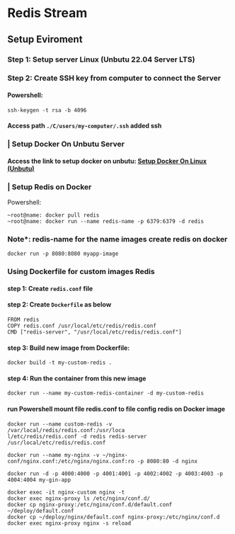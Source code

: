 # Redis Stream

## Setup Eviroment
### Step 1: Setup server Linux (Unbutu 22.04 Server LTS)

### Step 2: Create SSH key from computer to connect the Server
#### Powershell:
```
ssh-keygen -t rsa -b 4096
```

#### Access path `./C/users/my-computer/.ssh` added <b>ssh</b>

### | Setup Docker On Unbutu Server
#### Access the link to setup docker on unbutu: <a href="https://www.digitalocean.com/community/tutorials/how-to-install-and-use-docker-on-ubuntu-22-04">Setup Docker On Linux (Unbutu)</a>


### | Setup Redis on Docker

Powershell: 
```
~root@name: docker pull redis
~root@name: docker run --name redis-name -p 6379:6379 -d redis
```

### <b>Note*: redis-name for the name images create redis on docker</b>

```
docker run -p 8080:8080 myapp-image
```

### Using Dockerfile for custom images Redis 

#### step 1: Create `redis.conf` file
#### step 2: Create `Dockerfile` as below
```
FROM redis
COPY redis.conf /usr/local/etc/redis/redis.conf
CMD ["redis-server", "/usr/local/etc/redis/redis.conf"]
```

#### step 3: Build new image from Dockerfile:
```
docker build -t my-custom-redis .
```

#### step 4: Run the container from this new image
```
docker run --name my-custom-redis-container -d my-custom-redis
```

#### run Powershell mount file redis.conf to file config redis on Docker image
```
docker run --name custom-redis -v /var/local/redis/redis.conf:/usr/loca
l/etc/redis/redis.conf -d redis redis-server /usr/local/etc/redis/redis.conf
```

```
docker run --name my-nginx -v ~/nginx-conf/nginx.conf:/etc/nginx/nginx.conf:ro -p 8080:80 -d nginx
```

```
docker run -d -p 4000:4000 -p 4001:4001 -p 4002:4002 -p 4003:4003 -p 4004:4004 my-gin-app
```


```
docker exec -it nginx-custom nginx -t
docker exec nginx-proxy ls /etc/nginx/conf.d/
docker cp nginx-proxy:/etc/nginx/conf.d/default.conf ~/deploy/default.conf
docker cp ~/deploy/nginx/default.conf nginx-proxy:/etc/nginx/conf.d
docker exec nginx-proxy nginx -s reload
```